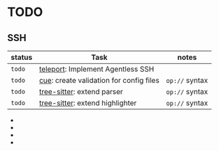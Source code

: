 # TODO

## SSH

| status | Task                                                       | notes          |
| ------ | ---------------------------------------------------------- | -------------- |
| `todo` | [teleport][teleport]: Implement Agentless SSH              |                |
| `todo` | [cue][cue-file]: create validation for config files        | `op://` syntax |
| `todo` | [tree-sitter][tree-sitter-parser]: extend parser           | `op://` syntax |
| `todo` | [tree-sitter][tree-sitter-highlighter]: extend highlighter | `op://` syntax |

- [teleport]: https://goteleport.com/docs/enroll-resources/server-access/openssh/openssh-agentless/
- [cue-file]: ../.build/cue/ssh
- [tree-sitter-highlighter]: ../tree-sitter/highlights/ssh-config
- [tree-sitter-parser]: ../tree-sitter/parsers/ssh-config
